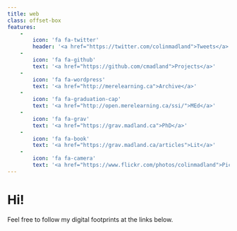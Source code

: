 ```yaml
---
title: web
class: offset-box
features:
    -
        icon: 'fa fa-twitter'
        header: '<a href="https://twitter.com/colinmadland">Tweets</a>'
    -
        icon: 'fa fa-github'
        text: '<a href="https://github.com/cmadland">Projects</a>'
    -
        icon: 'fa fa-wordpress'
        text: '<a href="http://merelearning.ca">Archive</a>'
    -
        icon: 'fa fa-graduation-cap'
        text: '<a href="http://open.merelearning.ca/ssi/">MEd</a>'
    -
        icon: 'fa fa-grav'
        text: '<a href="https://grav.madland.ca">PhD</a>'
    -
        icon: 'fa fa-book'
        text: '<a href="https://grav.madland.ca/articles">Lit</a>'
    -
        icon: 'fa fa-camera'
        text: '<a href="https://www.flickr.com/photos/colinmadland">Pics</a>'
---
```


# Hi!
Feel free to follow my digital footprints at the links below.
